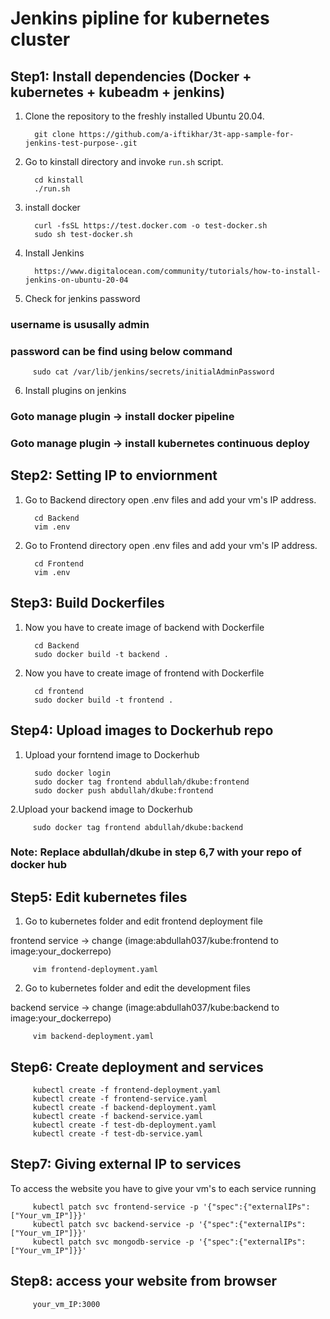 # Jenkins pipline for kubernetes cluster

## Step1: Install dependencies (Docker + kubernetes + kubeadm + jenkins)
1. Clone the repository to the freshly installed Ubuntu 20.04.

         git clone https://github.com/a-iftikhar/3t-app-sample-for-jenkins-test-purpose-.git
     
2. Go to kinstall directory and invoke `run.sh` script.
         
         cd kinstall
         ./run.sh  

3. install docker

         curl -fsSL https://test.docker.com -o test-docker.sh
         sudo sh test-docker.sh

4. Install Jenkins

         https://www.digitalocean.com/community/tutorials/how-to-install-jenkins-on-ubuntu-20-04



5. Check for jenkins password 

### username is ususally admin

### password can be find using below command

         sudo cat /var/lib/jenkins/secrets/initialAdminPassword

6. Install plugins on jenkins

### Goto manage plugin -> install docker pipeline
### Goto manage plugin -> install kubernetes continuous deploy

## Step2: Setting IP to enviornment 

1. Go to Backend directory open .env files and add your vm's IP address.
         
         cd Backend
         vim .env

2. Go to Frontend directory open .env files and add your vm's IP address.
         
         cd Frontend
         vim .env
         
## Step3: Build Dockerfiles

1. Now you have to create image of backend with Dockerfile
         
         cd Backend
         sudo docker build -t backend .

2. Now you have to create image of frontend with Dockerfile
         
         cd frontend
         sudo docker build -t frontend .
         
## Step4: Upload images to Dockerhub repo
         
1. Upload your forntend image to Dockerhub
         
         sudo docker login
         sudo docker tag frontend abdullah/dkube:frontend
         sudo docker push abdullah/dkube:frontend

2.Upload your backend image to Dockerhub

         sudo docker tag frontend abdullah/dkube:backend
         
### Note: Replace abdullah/dkube in step 6,7 with your repo of docker hub

## Step5: Edit kubernetes files

1. Go to kubernetes folder and edit frontend deployment file

frontend service -> change (image:abdullah037/kube:frontend to image:your_dockerrepo)
         
         vim frontend-deployment.yaml 

2. Go to kubernetes folder and edit the development files

backend service -> change (image:abdullah037/kube:backend to image:your_dockerrepo)
         
         vim backend-deployment.yaml
         
## Step6: Create deployment and services 

         kubectl create -f frontend-deployment.yaml
         kubectl create -f frontend-service.yaml
         kubectl create -f backend-deployment.yaml
         kubectl create -f backend-service.yaml
         kubectl create -f test-db-deployment.yaml
         kubectl create -f test-db-service.yaml

## Step7: Giving external IP to services

To access the website you have to give your vm's to each service running
         
         kubectl patch svc frontend-service -p '{"spec":{"externalIPs":["Your_vm_IP"]}}' 
         kubectl patch svc backend-service -p '{"spec":{"externalIPs":["Your_vm_IP"]}}'
         kubectl patch svc mongodb-service -p '{"spec":{"externalIPs":["Your_vm_IP"]}}'

## Step8: access your website from browser
          
         your_vm_IP:3000












